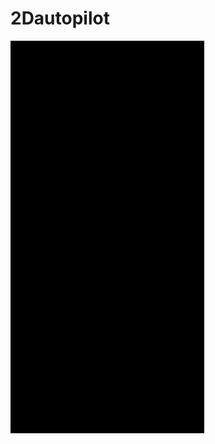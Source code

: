 # 2Dautopilot

<img src="https://raw.githubusercontent.com/mmax00/2Dautopilot/master/preview.gif" width="310" height="628" />
